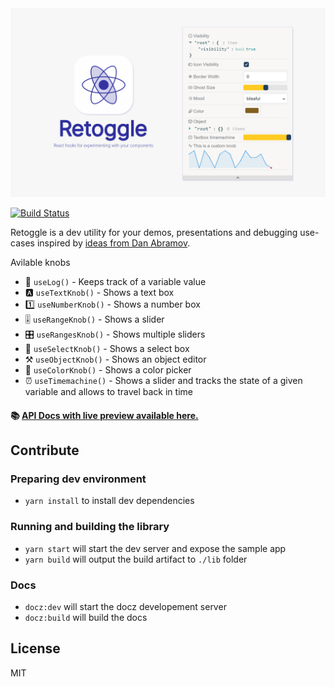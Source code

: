 <div  align="center">
<img src="./docs/Retoggle.png" />
</div>

[![Build Status](https://travis-ci.org/Raathigesh/storyhooks.svg?branch=master)](https://travis-ci.org/Raathigesh/storyhooks)

Retoggle is a dev utility for your demos, presentations and debugging use-cases inspired by [ideas from Dan Abramov](https://twitter.com/dan_abramov/status/1058834904207761409).

Avilable knobs

- 📝 `useLog()` - Keeps track of a variable value
- 🅰 `useTextKnob()` - Shows a text box
- 1️⃣ `useNumberKnob()` - Shows a number box
- 🎚 `useRangeKnob()` - Shows a slider
- 🎛 `useRangesKnob()` - Shows multiple sliders
- 🎏 `useSelectKnob()` - Shows a select box
- ⚒ `useObjectKnob()` - Shows an object editor
- 🎨 `useColorKnob()` - Shows a color picker
- ⏰ `useTimemachine()` - Shows a slider and tracks the state of a given variable and allows to travel back in time

#### 📚 [API Docs with live preview available here.](https://storyhooks.debuggable.io)

## Contribute

### Preparing dev environment

- `yarn install` to install dev dependencies

### Running and building the library

- `yarn start` will start the dev server and expose the sample app
- `yarn build` will output the build artifact to `./lib` folder

### Docs

- `docz:dev` will start the docz developement server
- `docz:build` will build the docs

## License

MIT
